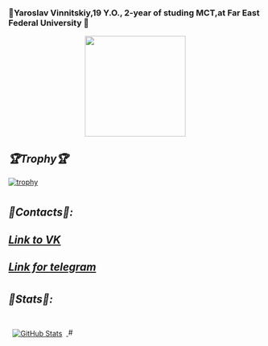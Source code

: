 ### 🌚Yaroslav Vinnitskiy,19 Y.O., 2-year of studing MCT,at Far East Federal University 🌚
<div id="header" align="center">
  <img src="https://media.giphy.com/media/4ilFRqgbzbx4c/giphy.gif" width="200"/>
</div>

## _🏆Trophy🏆_
[![trophy](https://github-profile-trophy.vercel.app/?username=xYarvinx)](https://github.com/ryo-ma/github-profile-trophy)

#
## _👿Contacts👿:_

## [_Link to VK_](https://vk.com/yarvin1560)

## [_Link for telegram_](https://t.me/PuNK1447)
#
## _👀Stats👀:_
#
<a href="https://github.com/braydoncoyer">
  <img align="center" style="margin:0.5rem" src="https://github-readme-stats.vercel.app/api?username=xYarvinx&show_icons=true&line_height=30&count_private=true&title_color=e6e6fa&text_color=e6e6fa&icon_color=8B4513&bg_color=6600ff" alt="GitHub Stats" />
</a>
# 
